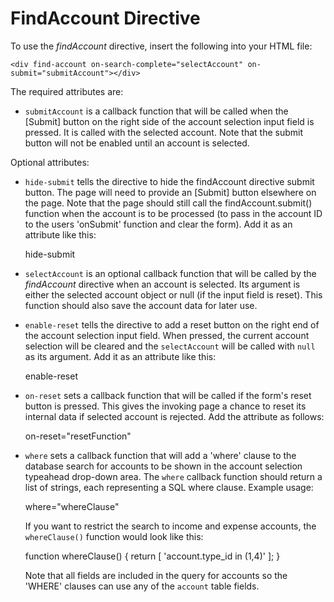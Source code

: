 FindAccount Directive
=====================

To use the *findAccount* directive, insert the following into your HTML file:

    <div find-account on-search-complete="selectAccount" on-submit="submitAccount"></div>

The required attributes are:

  * `submitAccount` is a callback function that will be called when
    the [Submit] button on the right side of the account selection
    input field is pressed.  It is called with the selected
    account.  Note that the submit button will not be enabled until
    an account is selected.

Optional attributes:
  
  * `hide-submit` tells the directive to hide the findAccount
    directive submit button.  The page will need to provide an
    [Submit] button elsewhere on the page.  Note that the page
    should still call the findAccount.submit() function when the
    account is to be processed (to pass in the account ID to the
    users 'onSubmit' function and clear the form).  Add it as an
    attribute like this:

       hide-submit

  * `selectAccount` is an optional callback function that will be
    called by the *findAccount* directive when an account is
    selected.  Its argument is either the selected account object
    or null (if the input field is reset).  This function should
    also save the account data for later use.
  
  * `enable-reset` tells the directive to add a reset button on
    the right end of the account selection input field.  When
    pressed, the current account selection will be cleared and the
    `selectAccount` will be called with `null` as its argument.
    Add it as an attribute like this:

       enable-reset

  * `on-reset` sets a callback function that will be called if the
    form's reset button is pressed.  This gives the invoking page a
    chance to reset its internal data if selected account is
    rejected.  Add the attribute as follows:

       on-reset="resetFunction"

  * `where` sets a callback function that will add a 'where' clause to the
    database search for accounts to be shown in the account selection
    typeahead drop-down area.  The `where` callback function should return a
    list of strings, each representing a SQL where clause.  Example usage:

       where="whereClause"

    If you want to restrict the search to income and expense accounts, the
    `whereClause()` function would look like this:

       function whereClause() {
          return [ 'account.type_id in (1,4)' ];
       }

    Note that all fields are included in the query for accounts so the 'WHERE'
    clauses can use any of the `account` table fields.
